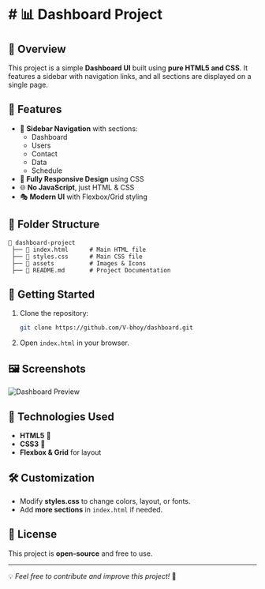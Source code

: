# # 📊 Dashboard Project

## 📝 Overview
This project is a simple **Dashboard UI** built using **pure HTML5 and CSS**. It features a sidebar with navigation links, and all sections are displayed on a single page.

## 📌 Features
- 📂 **Sidebar Navigation** with sections:
  - Dashboard
  - Users
  - Contact
  - Data
  - Schedule
- 🎨 **Fully Responsive Design** using CSS
- 🌐 **No JavaScript**, just HTML & CSS
- 🎭 **Modern UI** with Flexbox/Grid styling

## 📁 Folder Structure
```
📂 dashboard-project
 ├── 📄 index.html      # Main HTML file
 ├── 🎨 styles.css      # Main CSS file
 ├── 📂 assets          # Images & Icons
 ├── 📜 README.md       # Project Documentation
```

## 🚀 Getting Started
1. Clone the repository:
   ```sh
   git clone https://github.com/V-bhoy/dashboard.git
   ```
2. Open `index.html` in your browser.

## 🖼️ Screenshots
![Dashboard Preview](assets/dashboard-preview.png)

## 📌 Technologies Used
- **HTML5** 📄
- **CSS3** 🎨
- **Flexbox & Grid** for layout

## 🛠️ Customization
- Modify **styles.css** to change colors, layout, or fonts.
- Add **more sections** in `index.html` if needed.

## 📜 License
This project is **open-source** and free to use.

---
💡 *Feel free to contribute and improve this project!* 🚀

 
